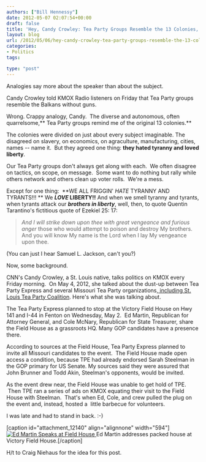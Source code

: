 ```yaml
---
authors: ["Bill Hennessy"]
date: 2012-05-07 02:07:54+00:00
draft: false
title: 'Hey, Candy Crowley: Tea Party Groups Resemble the 13 Colonies, Not the Balkans'
layout: blog
url: /2012/05/06/hey-candy-crowley-tea-party-groups-resemble-the-13-colonies-more-than-the-balkans/
categories:
- Politics
tags:

type: "post"
---
```


Analogies say more about the speaker than about the subject.

Candy Crowley told KMOX Radio listeners on Friday that Tea Party groups resemble the Balkans without guns.

Wrong. Crappy analogy, Candy.  The diverse and autonomous, often quarrelsome,** Tea Party groups remind me of the original 13 colonies.**

The colonies were divided on just about every subject imaginable. The disagreed on slavery, on economics, on agraculture, manufacturing, cities, names -- name it.  But they agreed one thing: **they hated tyranny and loved liberty**.

Our Tea Party groups don't always get along with each.  We often disagree on tactics, on scope, on message.  Some want to do nothing but rally while others network and others clean up voter rolls.  We're a mess.

Except for one thing:  **WE ALL FRIGGIN' _HATE_ TYRANNY AND TYRANTS!!! ** We **_LOVE_ LIBERTY!!** And when we smell tyranny and tyrants, when tyrants attack our _**brothers in liberty**_, well, then, to quote Quentin Tarantino's fictitious quote of Ezekiel 25: 17:


> _And I will strike down upon thee with great vengeance and furious anger_ those who would attempt to poison and destroy My brothers. And you will know My name is the Lord when I lay My vengeance upon thee.


(You can just I hear Samuel L. Jackson, can't you?)

Now, some background.

CNN's Candy Crowley, a St. Louis native, talks politics on KMOX every Friday morning.  On May 4, 2012, she talked about the dust-up between Tea Party Express and several Missouri Tea Party organizations,[ including St. Louis Tea Party Coalition](https://stlouisteaparty.com/tea-party-express-has-moved-were-going-to-ed-and-coles-anyway/). Here's what she was talking about.

The Tea Party Express planned to stop at the Victory Field House on Hwy 141 and I-44 in Fenton on Wednesday, May 2.  Ed Martin, Republican for Attorney General, and Cole McNary, Republican for State Treasurer, share the Field House as a grassroots HQ. Many GOP candidates have a presence there.

According to sources at the Field House, Tea Party Express planned to invite all Missouri candidates to the event.  The Field House made open access a condition, because TPE had already endorsed Sarah Steelman in the GOP primary for US Senate. My sources said they were assured that John Brunner and Todd Akin, Steelman's opponents, would be invited.

As the event drew near, the Field House was unable to get hold of TPE.  Then TPE ran a series of ads on KMOX equating their visit to the Field House with Steelman.  That's when Ed, Cole, and crew pulled the plug on the event and, instead, hosted a  little barbecue for volunteers.

I was late and had to stand in back. :-)

[caption id="attachment_12140" align="alignnone" width="594"][![Ed Martin Speaks at Field House](https://ludicrite.files.wordpress.com/2012/05/136.jpg)
](https://ludicrite.files.wordpress.com/2012/05/136.jpg) Ed Martin addresses packed house at Victory Field House.[/caption]

H/t to Craig Niehaus for the idea for this post.
